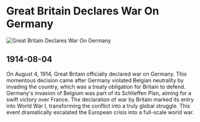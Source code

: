 # Great Britain Declares War On Germany

![Great Britain Declares War On Germany](https://upload.wikimedia.org/wikipedia/commons/2/2d/Britain_declares_war--Daily_Mail_Aug_5%2C_1914.jpg)

## 1914-08-04

On August 4, 1914, Great Britain officially declared war on Germany. This momentous decision came after Germany violated Belgian neutrality by invading the country, which was a treaty obligation for Britain to defend. Germany's invasion of Belgium was part of its Schlieffen Plan, aiming for a swift victory over France. The declaration of war by Britain marked its entry into World War I, transforming the conflict into a truly global struggle. This event dramatically escalated the European crisis into a full-scale world war.